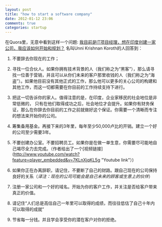 ```yaml
---
layout: post
title: "how to start a software company"
date: 2012-01-12 23:06
comments: true
categories: startup
---
```

在Quora里，无意中看到这样一个问题: [我目前是IT项目经理，想在印度创建一家公司，我应该如何开始和规划？](http://www.quora.com/I-want-to-start-a-software-company-in-India-how-shall-I-start-and-plan-that-currently-i-work-as-IT-project-manager "Question")
名叫Unni Krishnan Koroth的人回答到：

1. 不要辞去你现在的工作；
2. 寻找一位合伙人。如果你拥有技术背景的人（我们称之为“黑客”），那么请寻找一位善于营销，并且可以从你们未来的客户那里收钱的人（我们称之为“海盗”）。如果他目前没有其他正式的工作，那么他可以更多的关心公司的构建和其他工作，而这一切都需要在你目前的工作持续支持下进行。
3. 把这一切告诉你的家人。值得注意的是，在印度，企业家移民的社会地位是非常低微的， 只有在他们取得成功之后，社会地位才会提升。如果你有财务保证，那么在你辞去你目前的工作之前就做好这个保证。你需要一个清晰而专注的想法来开始你的公司。
4. 筹集备用基金。再接下来的3年里，每年至少50,000卢比的开销。建立一个好的公司至少需要3年。
5. 不要创建办公室。不要招聘员工。如果你是在做一单生意，你需要尽可能地自己竭尽全力去完成。（作者给出了一个[视频链接](http://www.youtube.com/watch?feature=player_embedded&v=7KLnXjqKL5g "Youtube link"）)

6. 如果你正在办离辞职，请记住，不要断了自己的财路。跟自己现在的公司保持良好的关系（*译注：现在的公司可能会是自己未来的顾客或生意上的伙伴*）
7. 注册一家公司和一个好的域名。开始为你的客户工作，并关注是否给客户带来真正的价值。
8. 请记住“人们总是高估自己一年里可以取得的成绩，而往往低估了自己十年内可以取得的成就”
9. 节省每一分钱。并且学会享受你的潜在客户对你的拒绝。
